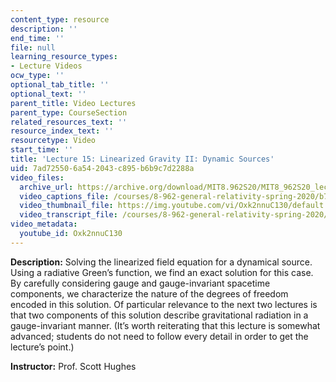 ```yaml
---
content_type: resource
description: ''
end_time: ''
file: null
learning_resource_types:
- Lecture Videos
ocw_type: ''
optional_tab_title: ''
optional_text: ''
parent_title: Video Lectures
parent_type: CourseSection
related_resources_text: ''
resource_index_text: ''
resourcetype: Video
start_time: ''
title: 'Lecture 15: Linearized Gravity II: Dynamic Sources'
uid: 7ad72550-6a54-2043-c895-b6b9c7d2288a
video_files:
  archive_url: https://archive.org/download/MIT8.962S20/MIT8_962S20_lec15_300k.mp4
  video_captions_file: /courses/8-962-general-relativity-spring-2020/b720b960d1fb55d7ad8b51dbb95bfa9c_Oxk2nnuC130.vtt
  video_thumbnail_file: https://img.youtube.com/vi/Oxk2nnuC130/default.jpg
  video_transcript_file: /courses/8-962-general-relativity-spring-2020/74c32c0e424e0f751ce90b937405cb41_Oxk2nnuC130.pdf
video_metadata:
  youtube_id: Oxk2nnuC130
---
```


**Description:** Solving the linearized field equation for a dynamical source. Using a radiative Green’s function, we find an exact solution for this case. By carefully considering gauge and gauge-invariant spacetime components, we characterize the nature of the degrees of freedom encoded in this solution. Of particular relevance to the next two lectures is that two components of this solution describe gravitational radiation in a gauge-invariant manner. (It’s worth reiterating that this lecture is somewhat advanced; students do not need to follow every detail in order to get the lecture’s point.)

**Instructor:** Prof. Scott Hughes



